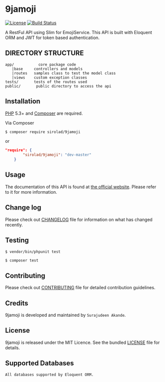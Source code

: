 # 9jamoji
[![License](http://img.shields.io/:license-mit-blue.svg)](https://github.com/andela-sakande/PotatoORM/blob/master/LICENSE)
[![Build Status](https://travis-ci.org/andela-sakande/9jamoji.svg)](https://travis-ci.org/andela-sakande/potatoORM)

A RestFul API using S​lim​ for Emoji​Service. This API is built with Eloquent ORM and JWT for
token based authentication.

DIRECTORY STRUCTURE
-------------------

```
app/           core package code
   |base     controllers and models
   |routes   samples class to test the model class
   |views    custom exception classes
tests/       tests of the routes used
public/       public directory to access the api
```

## Installation

[PHP](https://php.net) 5.3+ and [Composer](https://getcomposer.org) are required.

Via Composer

``` bash
$ composer require sirolad/9jamoji
```
or
``` composer.json
"require": {
        "sirolad/9jamoji": "dev-master"
    }
```

## Usage

The documentation of this API is found at [the official website](https://9jamoji.herokuapp.com). Please refer to it for more information.



## Change log

Please check out [CHANGELOG](CHANGELOG.md) file for information on what has changed recently.

## Testing

``` bash
$ vendor/bin/phpunit test
```

``` composer
$ composer test
```

## Contributing

Please check out [CONTRIBUTING](CONTRIBUTING.md) file for detailed contribution guidelines.

## Credits

9jamoji is developed and maintained by `Surajudeen Akande`.

## License

9jamoji is released under the MIT Licence. See the bundled [LICENSE](LICENSE.md) file for details.

## Supported Databases

``` bash
All databases supported by Eloquent ORM.
```
